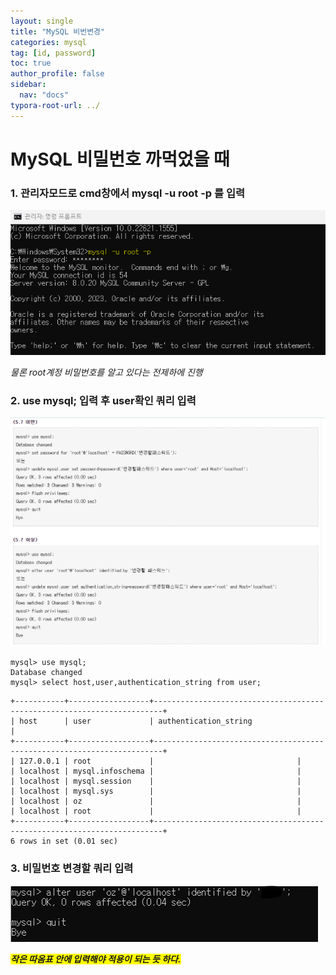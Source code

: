 ```yaml
---
layout: single
title: "MySQL 비번변경"
categories: mysql
tag: [id, password]
toc: true
author_profile: false
sidebar:
  nav: "docs"
typora-root-url: ../
---
```


# MySQL 비밀번호 까먹었을 때

### 1. 관리자모드로 cmd창에서 mysql -u root -p 를 입력

 

![image-20230509144043527](/images/2023-05-09-password/image-20230509144043527.png)

*물론 root계정 비밀번호를 알고 있다는 전제하에 진행*

### 2. use mysql; 입력 후 user확인 쿼리 입력

![image-20230509151052002](/images/2023-05-09-password/image-20230509151052002.png)

```
mysql> use mysql;
Database changed
mysql> select host,user,authentication_string from user;
```

```
+-----------+------------------+------------------------------------------------------------------------+
| host      | user             | authentication_string                                                  |
+-----------+------------------+------------------------------------------------------------------------+
| 127.0.0.1 | root             |                             	|
| localhost | mysql.infoschema |  								|
| localhost | mysql.session    |  								|
| localhost | mysql.sys        |  								|
| localhost | oz               |                                |
| localhost | root             |                      		    |
+-----------+------------------+------------------------------------------------------------------------+
6 rows in set (0.01 sec)
```

### 3. 비밀번호 변경할 쿼리 입력



![image-20230509145203356](/images/2023-05-09-password/image-20230509145203356.png)

<span style="background-color:yellow">***작은 따옴표 안에 입력해야 적용이 되는 듯 하다.***</span>



